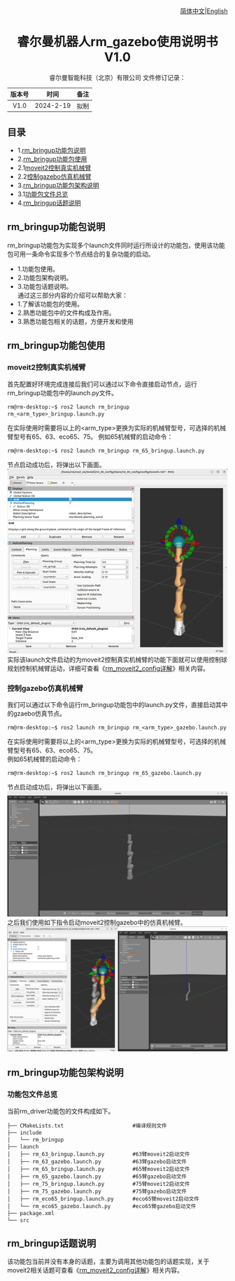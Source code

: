 <div align="right">
 
[简体中文](https://github.com/RealManRobot/ros2_rm_robot/blob/humble1.0.1/rm_bringup/README_CN.md)|[English](https://github.com/RealManRobot/ros2_rm_robot/blob/humble1.0.1/rm_bringup/README.md)

</div>

<div align="center">

# 睿尔曼机器人rm_gazebo使用说明书V1.0
 
睿尔曼智能科技（北京）有限公司 
文件修订记录：

| 版本号| 时间   | 备注  | 
| :---: | :-----: | :---: |
|V1.0    |2024-2-19  |拟制 |

</div>

## 目录
* 1.[rm_bringup功能包说明](#rm_bringup功能包说明)
* 2.[rm_bringup功能包使用](#rm_bringup功能包使用)
* 2.1[moveit2控制真实机械臂](#moveit2控制真实机械臂)
* 2.2[控制gazebo仿真机械臂](#控制gazebo仿真机械臂)
* 3.[rm_bringup功能包架构说明](#rm_bringup功能包架构说明)
* 3.1[功能包文件总览](#rm_bringup功能包架构说明)
* 4.[rm_bringup话题说明](#rm_bringup话题说明)

## rm_bringup功能包说明
rm_bringup功能包为实现多个launch文件同时运行所设计的功能包，使用该功能包可用一条命令实现多个节点结合的复杂功能的启动。
* 1.功能包使用。
* 2.功能包架构说明。
* 3.功能包话题说明。  
通过这三部分内容的介绍可以帮助大家：
* 1.了解该功能包的使用。
* 2.熟悉功能包中的文件构成及作用。
* 3.熟悉功能包相关的话题，方便开发和使用
## rm_bringup功能包使用
### moveit2控制真实机械臂
首先配置好环境完成连接后我们可以通过以下命令直接启动节点，运行rm_bringup功能包中的launch.py文件。
```
rm@rm-desktop:~$ ros2 launch rm_bringup rm_<arm_type>_bringup.launch.py
```
在实际使用时需要将以上的<arm_type>更换为实际的机械臂型号，可选择的机械臂型号有65、63、eco65、75。
例如65机械臂的启动命令：
```
rm@rm-desktop:~$ ros2 launch rm_bringup rm_65_bringup.launch.py
```
节点启动成功后，将弹出以下画面。
![image](doc/rm_bringup1.png)  
实际该launch文件启动的为moveit2控制真实机械臂的功能下面就可以使用控制球规划控制机械臂运动，详细可查看《[rm_moveit2_config详解]((https://github.com/kaola-zero/ros2_rm_robot/blob/main/rm_moveit2_config/README_CN.md))》相关内容。
### 控制gazebo仿真机械臂
我们可以通过以下命令运行rm_bringup功能包中的launch.py文件，直接启动其中的gzaebo仿真节点。
```
rm@rm-desktop:~$ ros2 launch rm_bringup rm_<arm_type>_gazebo.launch.py
```
在实际使用时需要将以上的<arm_type>更换为实际的机械臂型号，可选择的机械臂型号有65、63、eco65、75。  
例如65机械臂的启动命令：
```
rm@rm-desktop:~$ ros2 launch rm_bringup rm_65_gazebo.launch.py
```
节点启动成功后，将弹出以下画面。
![image](doc/rm_bringup2.png)  
之后我们使用如下指令启动moveit2控制gazebo中的仿真机械臂。
![image](doc/rm_bringup3.png)
## rm_bringup功能包架构说明
### 功能包文件总览
当前rm_driver功能包的文件构成如下。
```
├── CMakeLists.txt                      #编译规则文件
├── include
│   └── rm_bringup
├── launch
│   ├── rm_63_bringup.launch.py         #63臂moveit2启动文件
│   ├── rm_63_gazebo.launch.py          #63臂gazebo启动文件
│   ├── rm_65_bringup.launch.py         #65臂moveit2启动文件
│   ├── rm_65_gazebo.launch.py          #65臂gazebo启动文件
│   ├── rm_75_bringup.launch.py         #75臂moveit2启动文件
│   ├── rm_75_gazebo.launch.py          #75臂gazebo启动文件
│   ├── rm_eco65_bringup.launch.py      #eco65臂moveit2启动文件
│   └── rm_eco65_gazebo.launch.py       #eco65臂gazebo启动文件
├── package.xml
└── src
```
## rm_bringup话题说明
该功能包当前并没有本身的话题，主要为调用其他功能包的话题实现，关于moveit2相关话题可查看《[rm_moveit2_config详解](https://github.com/kaola-zero/ros2_rm_robot/blob/main/rm_moveit2_config/README_CN.md)》相关内容。

